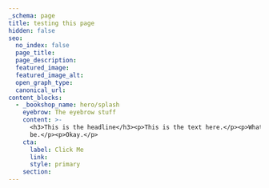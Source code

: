 ```yaml
---
_schema: page
title: testing this page
hidden: false
seo:
  no_index: false
  page_title:
  page_description:
  featured_image:
  featured_image_alt:
  open_graph_type:
  canonical_url:
content_blocks:
  - _bookshop_name: hero/splash
    eyebrow: The eyebrow stuff
    content: >-
      <h3>This is the headline</h3><p>This is the text here.</p><p>What will it
      be.</p><p>Okay.</p>
    cta:
      label: Click Me
      link:
      style: primary
    section:
---
```

